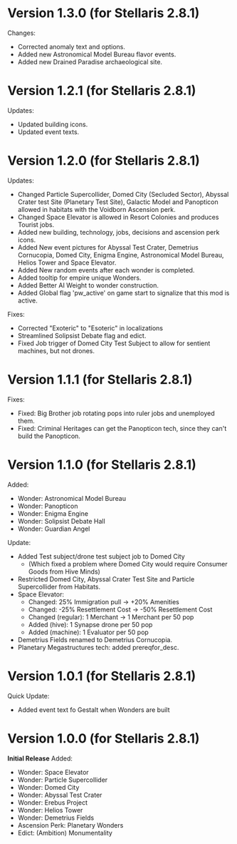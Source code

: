 # Version 1.3.0 (for Stellaris 2.8.1)
Changes:
* Corrected anomaly text and options.
* Added new Astronomical Model Bureau flavor events.
* Added new Drained Paradise archaeological site.

# Version 1.2.1 (for Stellaris 2.8.1)
Updates:
* Updated building icons.
* Updated event texts.

# Version 1.2.0 (for Stellaris 2.8.1)
Updates:
* Changed Particle Supercollider, Domed City (Secluded Sector), Abyssal Crater test Site (Planetary Test Site), Galactic Model and Panopticon allowed in habitats with the Voidborn Ascension perk.
* Changed Space Elevator is allowed in Resort Colonies and produces Tourist jobs.
* Added new building, technology, jobs, decisions and ascension perk icons.
* Added New event pictures for Abyssal Test Crater, Demetrius Cornucopia, Domed City, Enigma Engine, Astronomical Model Bureau, Helios Tower and Space Elevator.
* Added New random events after each wonder is completed.
* Added tooltip for empire unique Wonders.
* Added Better AI Weight to wonder construction.
* Added Global flag 'pw_active' on game start to signalize that this mod is active.

Fixes:
* Corrected "Exoteric" to "Esoteric" in localizations
* Streamlined Solipsist Debate flag and edict.
* Fixed Job trigger of Domed City Test Subject to allow for sentient machines, but not drones.

# Version 1.1.1 (for Stellaris 2.8.1)
Fixes:
* Fixed: Big Brother job rotating pops into ruler jobs and unemployed them.
* Fixed: Criminal Heritages can get the Panopticon tech, since they can't build the Panopticon.

# Version 1.1.0 (for Stellaris 2.8.1)

Added:
* Wonder: Astronomical Model Bureau
* Wonder: Panopticon
* Wonder: Enigma Engine
* Wonder: Solipsist Debate Hall
* Wonder: Guardian Angel

Update:
* Added Test subject/drone test subject job to Domed City
  * (Which fixed a problem where Domed City would require Consumer Goods from Hive Minds)
* Restricted Domed City, Abyssal Crater Test Site and Particle Supercollider from Habitats.
* Space Elevator:
  * Changed: 25% Immigration pull -> +20% Amenities
  * Changed: -25% Resettlement Cost -> -50% Resettlement Cost
  * Changed (regular): 1 Merchant -> 1 Merchant per 50 pop
  * Added (hive): 1 Synapse drone per 50 pop
  * Added (machine): 1 Evaluator per 50 pop
* Demetrius Fields renamed to Demetrius Cornucopia.
* Planetary Megastructures tech: added prereqfor_desc.

# Version 1.0.1 (for Stellaris 2.8.1)

Quick Update:
* Added event text fo Gestalt when Wonders are built

# Version 1.0.0 (for Stellaris 2.8.1)

**Initial Release**
Added:
* Wonder: Space Elevator
* Wonder: Particle Supercollider
* Wonder: Domed City
* Wonder: Abyssal Test Crater
* Wonder: Erebus Project
* Wonder: Helios Tower
* Wonder: Demetrius Fields
* Ascension Perk: Planetary Wonders
* Edict: (Ambition) Monumentality
